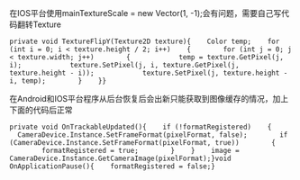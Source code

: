 在IOS平台使用mainTextureScale = new Vector(1, -1);会有问题，需要自己写代码翻转Texture

``` prettyprint
private void TextureFlipY(Texture2D texture){    Color temp;    for (int i = 0; i < texture.height / 2; i++)    {        for (int j = 0; j < texture.width; j++)        {            temp = texture.GetPixel(j, i);            texture.SetPixel(j, i, texture.GetPixel(j, texture.height - i));            texture.SetPixel(j, texture.height - i, temp);        }    }}
```

在Android和IOS平台程序从后台恢复后会出新只能获取到图像缓存的情况，加上下面的代码后正常

``` prettyprint
private void OnTrackableUpdated(){    if (!formatRegistered)    {        CameraDevice.Instance.SetFrameFormat(pixelFormat, false);        if (CameraDevice.Instance.SetFrameFormat(pixelFormat, true))        {            formatRegistered = true;        }    }    image = CameraDevice.Instance.GetCameraImage(pixelFormat);}void OnApplicationPause(){    formatRegistered = false;}
```


